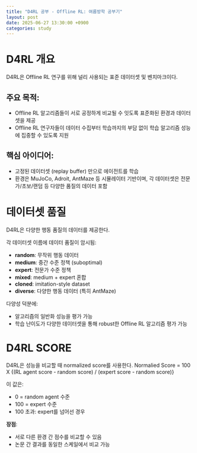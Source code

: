 ```yaml
---
title: "D4RL 공부 - Offline RL: 여름방학 공부기"
layout: post
date: 2025-06-27 13:30:00 +0900
categories: study
---
```


# D4RL 개요
D4RL은 Offline RL 연구를 위해 널리 사용되는 표준 데이터셋 및 벤치마크이다.
## 주요 목적:
- Offline RL 알고리즘들이 서로 공정하게 비교될 수 잇도록 표준화된 환경과 데이터셋을 제공
- Offline RL 연구자들이 데이터 수집부터 학습까지의 부담 없이 학습 알고리즘 성능에 집중할 수 있도록 지원
## 핵심 아이디어:
- 고정된 데이터셋 (replay buffer) 만으로 에이전트를 학습
- 환경은 MuJoCo, Adroit, AntMaze 등 시뮬레이터 기반이며, 각 데이터셋은 전문가/초보/랜덤 등 다양한 품질의 데이터 포함

# 데이터셋 품질
D4RL은 다양한 행동 품질의 데이터를 제공한다.

각 데이터셋 이름에 데이터 품질이 암시됨:

- **random**: 무작위 행동 데이터
- **medium**: 중간 수준 정책 (suboptimal)
- **expert**: 전문가 수준 정책
- **mixed**: medium + expert 혼합
- **cloned**: imitation-style dataset
- **diverse**: 다양한 행동 데이터 (특히 AntMaze)

다양성 덕분에:
- 알고리즘의 일반화 성능을 평가 가능
- 학습 난이도가 다양한 데이터셋을 통해 robust한 Offline RL 알고리즘 평가 가능

# D4RL SCORE
D4RL은 성능을 비교할 때 normalized score를 사용한다.
Normalied Score = 100 X {(RL agent score - random score) / (expert score - random  score)}

이 값은:

- 0 = random agent 수준
- 100 = expert 수준
- 100 초과: expert를 넘어선 경우

**장점**:

- 서로 다른 환경 간 점수를 비교할 수 있음
- 논문 간 결과를 동일한 스케일에서 비교 가능